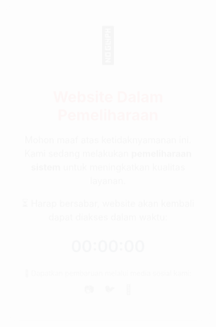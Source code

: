<html lang="id">
<head>
  <meta charset="UTF-8" />
  <meta name="viewport" content="width=device-width, initial-scale=1.0" />
  <title>Website Dalam Pemeliharaan</title>
  <link href="https://fonts.googleapis.com/css2?family=Inter:wght@400;600&display=swap" rel="stylesheet" />
  <style>
    * {
      box-sizing: border-box;
      margin: 0;
      padding: 0;
    }

    body {
      font-family: 'Inter', sans-serif;
      background: linear-gradient(135deg, #f2f4f8, #dbe4f0);
      display: flex;
      justify-content: center;
      align-items: center;
      min-height: 100vh;
      padding: 20px;
    }

    .container {
      background: #fff;
      padding: 40px 30px;
      border-radius: 20px;
      box-shadow: 0 10px 30px rgba(0, 0, 0, 0.1);
      text-align: center;
      max-width: 520px;
      width: 100%;
      animation: fadeIn 1.2s ease;
    }

    @keyframes fadeIn {
      from { opacity: 0; transform: translateY(20px); }
      to { opacity: 1; transform: translateY(0); }
    }

    .emoji {
      font-size: 60px;
      margin-bottom: 15px;
    }

    h1 {
      font-size: 26px;
      color: #e74c3c;
      margin-bottom: 15px;
    }

    p {
      font-size: 16px;
      color: #333;
      margin-bottom: 10px;
      line-height: 1.5;
    }

    #countdown {
      font-size: 28px;
      font-weight: 600;
      color: #2c3e50;
      margin-top: 25px;
    }

    .social {
      font-size: 14px;
      color: #666;
      margin-top: 25px;
    }

    .icons {
      margin-top: 10px;
    }

    .icons a {
      margin: 0 8px;
      color: #666;
      text-decoration: none;
      font-size: 20px;
      transition: color 0.3s;
    }

    .icons a:hover {
      color: #3498db;
    }

    @media (min-width: 768px) {
      h1 {
        font-size: 30px;
      }

      p {
        font-size: 18px;
      }

      .emoji {
        font-size: 70px;
      }

      #countdown {
        font-size: 32px;
      }
    }
  </style>
</head>
<body>
  <div class="container">
    <div class="emoji">🔧</div>
    <h1>Website Dalam Pemeliharaan</h1>
    <p>Mohon maaf atas ketidaknyamanan ini. Kami sedang melakukan <strong>pemeliharaan sistem</strong> untuk meningkatkan kualitas layanan.</p>
    <p>⏳ Harap bersabar, website akan kembali dapat diakses dalam waktu:</p>
    <div id="countdown">00:00:00</div>
    <div class="social">
      📢 Dapatkan pembaruan melalui media sosial kami:
      <div class="icons">
        <a href="https://instagram.com/namabrand" target="_blank">📷</a>
        <a href="https://twitter.com/namabrand" target="_blank">🐦</a>
        <a href="https://facebook.com/namabrand" target="_blank">📘</a>
      </div>
    </div>
  </div>

  <script>
    const countdownElement = document.getElementById("countdown");

    // Ambil targetTime dari localStorage atau buat baru
    let targetTime = localStorage.getItem("targetTime");

    if (!targetTime) {
      const newTarget = new Date().getTime() + 5 * 60 * 60 * 1000; // 5 jam dari sekarang
      localStorage.setItem("targetTime", newTarget);
      targetTime = newTarget;
    } else {
      targetTime = parseInt(targetTime);
    }

    const updateCountdown = () => {
      const now = new Date().getTime();
      const distance = targetTime - now;

      if (distance <= 0) {
        countdownElement.textContent = "00:00:00";
        clearInterval(interval);
        return;
      }

      const hours = Math.floor(distance / (1000 * 60 * 60));
      const minutes = Math.floor((distance % (1000 * 60 * 60)) / (1000 * 60));
      const seconds = Math.floor((distance % (1000 * 60)) / 1000);

      countdownElement.textContent =
        hours.toString().padStart(2, '0') + ':' +
        minutes.toString().padStart(2, '0') + ':' +
        seconds.toString().padStart(2, '0');
    };

    const interval = setInterval(updateCountdown, 1000);
    updateCountdown();
  </script>
</body>
</html>
